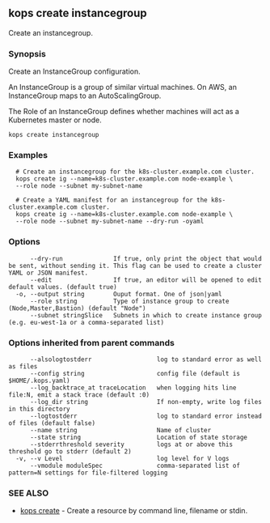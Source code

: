 
<!--- This file is automatically generated by make gen-cli-docs; changes should be made in the go CLI command code (under cmd/kops) -->

## kops create instancegroup

Create an instancegroup.

### Synopsis


Create an InstanceGroup configuration. 

An InstanceGroup is a group of similar virtual machines. On AWS, an InstanceGroup maps to an AutoScalingGroup. 

The Role of an InstanceGroup defines whether machines will act as a Kubernetes master or node.

```
kops create instancegroup
```

### Examples

```
  # Create an instancegroup for the k8s-cluster.example.com cluster.
  kops create ig --name=k8s-cluster.example.com node-example \
  --role node --subnet my-subnet-name
  
  # Create a YAML manifest for an instancegroup for the k8s-cluster.example.com cluster.
  kops create ig --name=k8s-cluster.example.com node-example \
  --role node --subnet my-subnet-name --dry-run -oyaml
```

### Options

```
      --dry-run              If true, only print the object that would be sent, without sending it. This flag can be used to create a cluster YAML or JSON manifest.
      --edit                 If true, an editor will be opened to edit default values. (default true)
  -o, --output string        Ouput format. One of json|yaml
      --role string          Type of instance group to create (Node,Master,Bastion) (default "Node")
      --subnet stringSlice   Subnets in which to create instance group (e.g. eu-west-1a or a comma-separated list)
```

### Options inherited from parent commands

```
      --alsologtostderr                  log to standard error as well as files
      --config string                    config file (default is $HOME/.kops.yaml)
      --log_backtrace_at traceLocation   when logging hits line file:N, emit a stack trace (default :0)
      --log_dir string                   If non-empty, write log files in this directory
      --logtostderr                      log to standard error instead of files (default false)
      --name string                      Name of cluster
      --state string                     Location of state storage
      --stderrthreshold severity         logs at or above this threshold go to stderr (default 2)
  -v, --v Level                          log level for V logs
      --vmodule moduleSpec               comma-separated list of pattern=N settings for file-filtered logging
```

### SEE ALSO
* [kops create](kops_create.md)	 - Create a resource by command line, filename or stdin.

